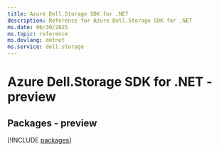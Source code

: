 ```yaml
---
title: Azure Dell.Storage SDK for .NET
description: Reference for Azure Dell.Storage SDK for .NET
ms.date: 06/30/2025
ms.topic: reference
ms.devlang: dotnet
ms.service: dell.storage
---
```

# Azure Dell.Storage SDK for .NET - preview
## Packages - preview
[!INCLUDE [packages](dell.storage-index.md)]
